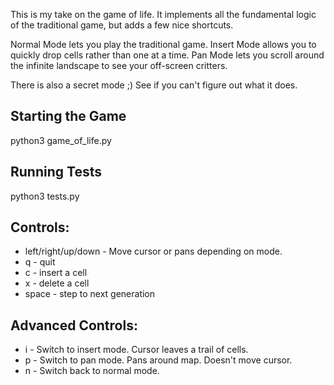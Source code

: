 This is my take on the game of life. It implements all the fundamental logic of the traditional game, but 
adds a few nice shortcuts.

Normal Mode lets you play the traditional game.
Insert Mode allows you to quickly drop cells rather than one at a time.
Pan Mode lets you scroll around the infinite landscape to see your off-screen critters.

There is also a secret mode ;) See if you can't figure out what it does.


Starting the Game
------------------
python3 game_of_life.py

Running Tests
-------------
python3 tests.py

Controls:
---------
* left/right/up/down - Move cursor or pans depending on mode.
* q - quit
* c - insert a cell
* x - delete a cell
* space - step to next generation

Advanced Controls:
------------------
* i - Switch to insert mode. Cursor leaves a trail of cells.
* p - Switch to pan mode. Pans around map. Doesn't move cursor.
* n - Switch back to normal mode. 




